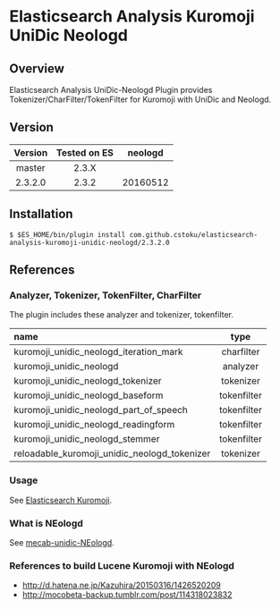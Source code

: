 Elasticsearch Analysis Kuromoji UniDic Neologd
=======================

## Overview

Elasticsearch Analysis UniDic-Neologd Plugin provides Tokenizer/CharFilter/TokenFilter for Kuromoji with UniDic and Neologd.

## Version

| Version   | Tested on ES | neologd  |
|:---------:|:------------:|:--------:|
| master    | 2.3.X        |          |
| 2.3.2.0   | 2.3.2        | 20160512 |

## Installation

    $ $ES_HOME/bin/plugin install com.github.cstoku/elasticsearch-analysis-kuromoji-unidic-neologd/2.3.2.0

## References

### Analyzer, Tokenizer, TokenFilter, CharFilter

The plugin includes these analyzer and tokenizer, tokenfilter.

| name                                             | type        |
|:-------------------------------------------------|:-----------:|
| kuromoji\_unidic\_neologd\_iteration\_mark       | charfilter  |
| kuromoji\_unidic\_neologd                        | analyzer    |
| kuromoji\_unidic\_neologd\_tokenizer             | tokenizer   |
| kuromoji\_unidic\_neologd\_baseform              | tokenfilter |
| kuromoji\_unidic\_neologd\_part\_of\_speech      | tokenfilter |
| kuromoji\_unidic\_neologd\_readingform           | tokenfilter |
| kuromoji\_unidic\_neologd\_stemmer               | tokenfilter |
| reloadable\_kuromoji\_unidic\_neologd\_tokenizer | tokenizer   |

### Usage

See [Elasticsearch Kuromoji](https://github.com/elastic/elasticsearch-analysis-kuromoji "elasticsearch-analysis-kuromoji").

### What is NEologd

See [mecab-unidic-NEologd](https://github.com/neologd/mecab-unidic-neologd "mecab-unidic-NEologd").

### References to build Lucene Kuromoji with NEologd

* http://d.hatena.ne.jp/Kazuhira/20150316/1426520209
* http://mocobeta-backup.tumblr.com/post/114318023832

